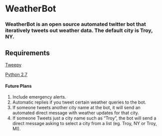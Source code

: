 # WeatherBot

### WeatherBot is an open source automated twitter bot that iteratively tweets out weather data. The default city is Troy, NY.

## Requirements
[Tweepy](https://github.com/tweepy/tweepy)

[Python 2.7](https://www.python.org/downloads/release/python-2712/)

#### Future Plans
1. Include emergency alerts.
2. Automatic replies if you tweet certain weather queries to the bot.
3. If someone tweets another city name at the bot, it will send an automated direct message with weather updates for that city.
4. If someone Tweets just a city name such as “Troy”, the bot will send a direct message asking to select a city from a list (eg. Troy, NY or Troy, MI).
